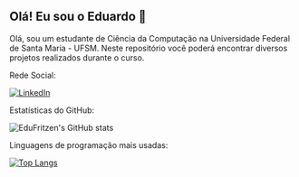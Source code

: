 ## Olá! Eu sou o Eduardo 👋
Olá, sou um estudante de Ciência da Computação na Universidade Federal de Santa Maria - UFSM. Neste repositório você poderá encontrar diversos projetos realizados durante o curso.

Rede Social:

[![LinkedIn](https://img.shields.io/badge/LinkedIn-0077B5?style=for-the-badge&logo=linkedin&logoColor=white)](https://www.linkedin.com/in/eduardo-adriano-fritzen/)

Estatísticas do GitHub:

![EduFritzen's GitHub stats](https://github-readme-stats.vercel.app/api?username=EduFritzen&show_icons=true&theme=radical)

Linguagens de programação mais usadas:

[![Top Langs](https://github-readme-stats.vercel.app/api/top-langs/?username=EduFritzen)](https://github.com/EduFritzen/github-readme-stats)
